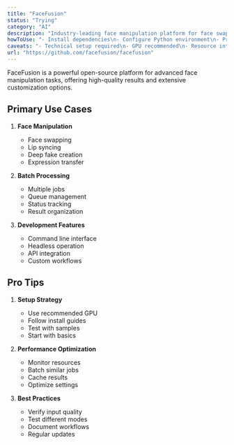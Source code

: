 ```yaml
---
title: "FaceFusion"
status: "Trying"
category: "AI"
description: "Industry-leading face manipulation platform for face swapping, lip syncing, and deep fake creation with advanced AI capabilities"
howToUse: "- Install dependencies\n- Configure Python environment\n- Prepare source and target images\n- Run face manipulation jobs\n- Process results with various options"
caveats: "- Technical setup required\n- GPU recommended\n- Resource intensive\n- Learning curve for options"
url: "https://github.com/facefusion/facefusion"
---
```


FaceFusion is a powerful open-source platform for advanced face manipulation tasks, offering high-quality results and extensive customization options.

## Primary Use Cases

1. **Face Manipulation**
   - Face swapping
   - Lip syncing
   - Deep fake creation
   - Expression transfer

2. **Batch Processing**
   - Multiple jobs
   - Queue management
   - Status tracking
   - Result organization

3. **Development Features**
   - Command line interface
   - Headless operation
   - API integration
   - Custom workflows

## Pro Tips

1. **Setup Strategy**
   - Use recommended GPU
   - Follow install guides
   - Test with samples
   - Start with basics

2. **Performance Optimization**
   - Monitor resources
   - Batch similar jobs
   - Cache results
   - Optimize settings

3. **Best Practices**
   - Verify input quality
   - Test different modes
   - Document workflows
   - Regular updates 